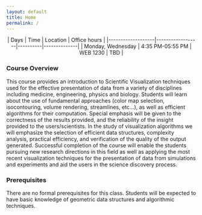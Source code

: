 ```yaml
---
layout: default
title: Home
permalink: /
---
```


<center>
| Days              | Time             | Location | Office hours |
|-------------------|------------------|----------|--------------|
| Monday, Wednesday | 4:35 PM-05:55 PM | WEB 1230 | TBD          |
</center>

### Course Overview

This course provides an introduction to Scientific Visualization techniques used for the effective presentation of data from a variety of disciplines including medicine, engineering, physics and biology. Students will learn about the use of fundamental approaches (color map selection, isocontouring, volume rendering, streamlines, etc…), as well as efficient algorithms for their computation. Special emphasis will be given to the correctness of the results provided, and the reliability of the insight provided to the users/scientists. In the study of visualization algorithms we will emphasize the selection of efficient data structures, complexity analysis, practical efficiency, and verification of the quality of the output generated. Successful completion of the course will enable the students pursuing new research directions in this field as well as applying the most recent visualization techniques for the presentation of data from simulations and experiments and aid the users in the science discovery process.

 
### Prerequisites 

There are no formal prerequisites for this class. Students will be expected to have basic knowledge of geometric data structures and algorithmic techniques.
